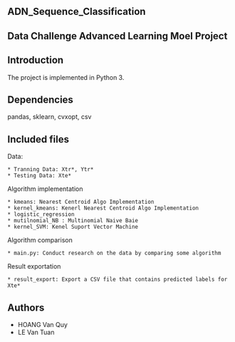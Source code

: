 ## ADN_Sequence_Classification

## Data Challenge Advanced Learning Moel Project

## Introduction

The project is implemented in Python 3.

## Dependencies
        
pandas, sklearn, cvxopt, csv

## Included files

Data:
```
* Tranning Data: Xtr*, Ytr*
* Testing Data: Xte*
```

Algorithm implementation
```
* kmeans: Nearest Centroid Algo Implementation 
* kernel_kmeans: Kenerl Nearest Centroid Algo Implementation
* logistic_regression
* mutilnomial_NB : Multinomial Naive Baie
* kernel_SVM: Kenel Suport Vector Machine
```
Algorithm comparison
```
* main.py: Conduct research on the data by comparing some algorithm
```
Result exportation
```
* result_export: Export a CSV file that contains predicted labels for Xte*
```

## Authors
* HOANG Van Quy
* LE Van Tuan 
    
    
